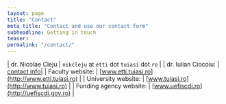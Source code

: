```yaml
---
layout: page
title: "Contact"
meta_title: "Contact and use our contact form"
subheadline: Getting in touch
teaser:
permalink: "/contact/"
---
```


| dr. Nicolae Cleju | `nikcleju` at `etti` dot `tuiasi` dot `ro` |
| dr. Iulian Ciocoiu: | [contact info](http://www.etti.tuiasi.ro/index.php?option=com_content&view=article&id=60:iciocoiu&catid=37:cadre-didactice&Itemid=78)|
| Faculty website: | [www.etti.tuiasi.ro](http://www.etti.tuiasi.ro) | 
| University website: | [www.tuiasi.ro](http://www.tuiasi.ro) |
| Funding agency website: | [www.uefiscdi.ro](http://uefiscdi.gov.ro) |


